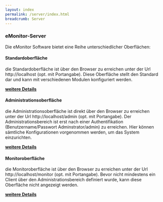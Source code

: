 ```yaml
---
layout: index
permalink: /server/index.html
breadcrumb: Server
---
```


### eMonitor-Server


Die eMonitor Software bietet eine Reihe unterschiedlicher Oberflächen:

#### Standardoberfläche

die Standardoberfläche ist über den Browser zu erreichen unter der Url http://localhost (opt. mit Portangabe).
Diese Oberfläche stellt den Standard dar und kann mit verschiedenen Modulen konfiguriert werden.

[**weitere Details**][1]

#### Administrationsoberfläche

die Administrationsoberfläche ist direkt über den Browser zu erreichen unter der Url http://localhost/admin (opt. mit Portangabe).
Der Administrationsbereich ist erst nach einer Authentifikation (Benutzername/Passwort Adminstrator/admin) zu erreichen. Hier können sämtliche Konfigurationen vorgenommen werden, um das System einzurichten.

[**weitere Details**][2]

#### Monitoroberfläche

die Monitoroberfläche ist über den Browser zu erreichen unter der Url http://localhost/monitor (opt. mit Portangabe). Bevor nicht mindestens ein Client über den Administrationsbereich definiert wurde, kann diese Oberfläche nicht angezeigt werden.

[**weitere Details**][3]


[1]: frontend
[2]: admin
[3]: monitor
